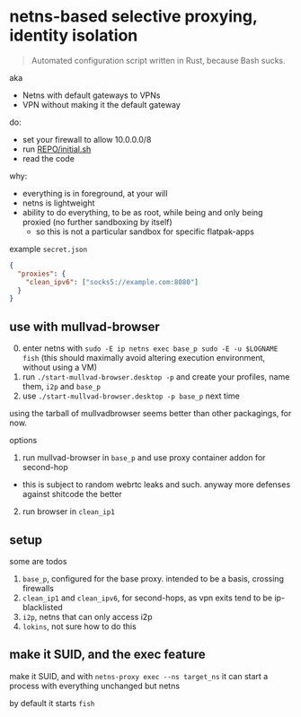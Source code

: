 # netns-based selective proxying, identity isolation

> Automated configuration script written in Rust, because Bash sucks.

aka

- Netns with default gateways to VPNs
- VPN without making it the default gateway 

do:

- set your firewall to allow 10.0.0.0/8
- run [REPO/initial.sh](./initial.sh)
- read the code

why:

- everything is in foreground, at your will
- netns is lightweight
- ability to do everything, to be as root, while being and only being proxied (no further sandboxing by itself)
    - so this is not a particular sandbox for specific flatpak-apps

example `secret.json`

```json
{
  "proxies": {
    "clean_ipv6": ["socks5://example.com:8080"]
  }
}
```

## use with mullvad-browser

0. enter netns with `sudo -E ip netns exec base_p sudo -E -u $LOGNAME fish` (this should maximally avoid altering execution environment, without using a VM)
1. run `./start-mullvad-browser.desktop -p` and create your profiles, name them, `i2p` and `base_p`
2. use `./start-mullvad-browser.desktop -p base_p` next time

using the tarball of mullvadbrowser seems better than other packagings, for now.

options

1. run mullvad-browser in `base_p` and use proxy container addon for second-hop 
  - this is subject to random webrtc leaks and such. anyway more defenses against shitcode the better
2. run browser in `clean_ip1`

## setup

some are todos

1. `base_p`, configured for the base proxy. intended to be a basis, crossing firewalls
2. `clean_ip1` and `clean_ipv6`, for second-hops, as vpn exits tend to be ip-blacklisted
3. `i2p`, netns that can only access i2p
4. `lokins`, not sure how to do this

## make it SUID, and the exec feature

make it SUID, and with `netns-proxy exec --ns target_ns` it can start a process with everything unchanged but netns

by default it starts `fish`